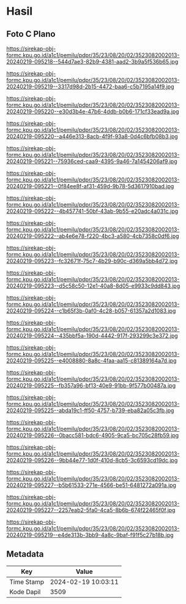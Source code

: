 # Hasil

## Foto C Plano

https://sirekap-obj-formc.kpu.go.id/a1c1/pemilu/pdpr/35/23/08/20/02/3523082002013-20240219-095218--544d7ae3-82b9-4381-aad2-3b9a5f536b65.jpg

https://sirekap-obj-formc.kpu.go.id/a1c1/pemilu/pdpr/35/23/08/20/02/3523082002013-20240219-095219--3317d98d-2b15-4472-baa6-c5b7195a14f9.jpg

https://sirekap-obj-formc.kpu.go.id/a1c1/pemilu/pdpr/35/23/08/20/02/3523082002013-20240219-095220--e30d3b4e-47b6-4ddb-b0b6-171cf33ead9a.jpg

https://sirekap-obj-formc.kpu.go.id/a1c1/pemilu/pdpr/35/23/08/20/02/3523082002013-20240219-095220--a446e313-8acb-4f9f-93a8-0d4c6bfb08b3.jpg

https://sirekap-obj-formc.kpu.go.id/a1c1/pemilu/pdpr/35/23/08/20/02/3523082002013-20240219-095221--75936ced-caa9-4395-9a46-7a1454206af9.jpg

https://sirekap-obj-formc.kpu.go.id/a1c1/pemilu/pdpr/35/23/08/20/02/3523082002013-20240219-095221--0f84ee8f-af31-459d-9b78-5d3617910bad.jpg

https://sirekap-obj-formc.kpu.go.id/a1c1/pemilu/pdpr/35/23/08/20/02/3523082002013-20240219-095222--4b457741-50bf-43ab-9b55-e20adc4a031c.jpg

https://sirekap-obj-formc.kpu.go.id/a1c1/pemilu/pdpr/35/23/08/20/02/3523082002013-20240219-095222--ab4e6e78-f220-4bc3-a580-4cb7358c0df6.jpg

https://sirekap-obj-formc.kpu.go.id/a1c1/pemilu/pdpr/35/23/08/20/02/3523082002013-20240219-095223--fc32671f-75c7-4b29-b90c-d369a5bb4d72.jpg

https://sirekap-obj-formc.kpu.go.id/a1c1/pemilu/pdpr/35/23/08/20/02/3523082002013-20240219-095223--d5c58c50-12e1-40a8-8d05-e9933c9dd843.jpg

https://sirekap-obj-formc.kpu.go.id/a1c1/pemilu/pdpr/35/23/08/20/02/3523082002013-20240219-095224--c1b65f3b-0af0-4c28-b057-61357a2d1083.jpg

https://sirekap-obj-formc.kpu.go.id/a1c1/pemilu/pdpr/35/23/08/20/02/3523082002013-20240219-095224--435bbf5a-190d-4442-917f-293299c3e372.jpg

https://sirekap-obj-formc.kpu.go.id/a1c1/pemilu/pdpr/35/23/08/20/02/3523082002013-20240219-095225--e4008880-8a8c-4faa-aa15-c81389164a7d.jpg

https://sirekap-obj-formc.kpu.go.id/a1c1/pemilu/pdpr/35/23/08/20/02/3523082002013-20240219-095225--fb357a96-bf13-40e9-91bb-9f577b00487a.jpg

https://sirekap-obj-formc.kpu.go.id/a1c1/pemilu/pdpr/35/23/08/20/02/3523082002013-20240219-095225--abda19c1-ff50-4757-b739-eba82a05c3fb.jpg

https://sirekap-obj-formc.kpu.go.id/a1c1/pemilu/pdpr/35/23/08/20/02/3523082002013-20240219-095226--0bacc581-bdc6-4905-9ca5-bc705c28fb59.jpg

https://sirekap-obj-formc.kpu.go.id/a1c1/pemilu/pdpr/35/23/08/20/02/3523082002013-20240219-095226--9bb44e77-1d0f-410d-8cb5-3c6593cd19dc.jpg

https://sirekap-obj-formc.kpu.go.id/a1c1/pemilu/pdpr/35/23/08/20/02/3523082002013-20240219-095227--b5b61533-271e-4566-be51-6481272a091a.jpg

https://sirekap-obj-formc.kpu.go.id/a1c1/pemilu/pdpr/35/23/08/20/02/3523082002013-20240219-095227--2257eab2-5fa0-4ca5-8b6b-674f22465f0f.jpg

https://sirekap-obj-formc.kpu.go.id/a1c1/pemilu/pdpr/35/23/08/20/02/3523082002013-20240219-095219--e4de313b-3bb9-4a8c-9baf-f91f5c27b18b.jpg


## Metadata

| Key        | Value               |
| ---------- | ------------------- |
| Time Stamp | 2024-02-19 10:03:11 |
| Kode Dapil | 3509                |



